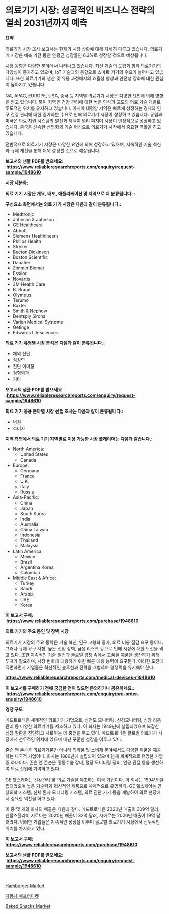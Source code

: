<p><h1>의료기기 시장: 성공적인 비즈니스 전략의 열쇠 2031년까지 예측</h1></p><p><strong>요약</strong></p>
<p><p>의료기기 시장 조사 보고서는 현재의 시장 상황에 대해 자세히 다루고 있습니다. 의료기기 시장은 예측 기간 동안 연평균 성장률인 6.3%로 성장할 것으로 예상됩니다.</p><p>시장 동향은 다양한 분야에서 나타나고 있습니다. 최신 기술의 도입과 함께 의료기기의 다양성이 증가하고 있으며, IoT 기술과의 통합으로 스마트 기기의 수요가 늘어나고 있습니다. 또한 의료기기의 생산 및 유통 과정에서의 효율성 향상과 안전성 강화에 대한 관심이 높아지고 있습니다.</p><p>NA, APAC, EUROPE, USA, 중국 등 지역별 의료기기 시장은 다양한 요인에 의해 영향을 받고 있습니다. 북미 지역은 건강 관리에 대한 높은 인식과 고도의 의료 기술 개발로 주도적인 위치를 유지하고 있습니다. 아시아 태평양 지역은 빠르게 성장하는 경제와 인구 건강 관리에 대한 증가하는 수요로 인해 의료기기 시장이 성장하고 있습니다. 유럽과 미국은 의료 지원 시스템의 발전과 혜택이 널리 퍼지며 시장이 안정적으로 성장하고 있습니다. 중국은 신속한 산업화와 기술 혁신으로 의료기기 시장에서 중요한 역할을 하고 있습니다.</p><p>전반적으로 의료기기 시장은 다양한 요인에 의해 성장하고 있으며, 지속적인 기술 혁신과 규제 개선을 통해 더욱 성장할 것으로 예상됩니다.</p></p>
<p><strong>보고서의 샘플 PDF를 받으세요: &nbsp;<a href="https://www.reliableresearchreports.com/enquiry/request-sample/1948610">https://www.reliableresearchreports.com/enquiry/request-sample/1948610</a></strong></p>
<p><strong>시장 세분화:</strong></p>
<p><strong> 의료 기기 시장은 개요, 배포, 애플리케이션 및 지역으로 더 분류됩니다. :</strong></p>
<p><strong>구성요소 측면에서는 의료 기기 시장은 다음과 같이 분류됩니다.:</strong></p>
<p><ul><li>Medtronic</li><li>Johnson & Johnson</li><li>GE Healthcare</li><li>Abbott</li><li>Siemens Healthineers</li><li>Philips Health</li><li>Stryker</li><li>Becton Dickinson</li><li>Boston Scientific</li><li>Danaher</li><li>Zimmer Biomet</li><li>Essilor</li><li>Novartis</li><li>3M Health Care</li><li>B. Braun</li><li>Olympus</li><li>Terumo</li><li>Baxter</li><li>Smith & Nephew</li><li>Dentsply Sirona</li><li>Varian Medical Systems</li><li>Getinge</li><li>Edwards Lifesciences</li></ul></p>
<p><strong> 의료 기기 유형별 시장 분석은 다음과 같이 분류됩니다.:</strong></p>
<p><ul><li>체외 진단</li><li>심장학</li><li>진단 이미징</li><li>정형외과</li><li>기타</li></ul></p>
<p><strong>보고서의 샘플 PDF를 받으세요 :<a href="https://www.reliableresearchreports.com/enquiry/request-sample/1948610">https://www.reliableresearchreports.com/enquiry/request-sample/1948610</a></strong></p>
<p><strong> 의료 기기 응용 분야별 시장 산업 조사는 다음과 같이 분류됩니다.:</strong></p>
<p><ul><li>병원</li><li>소비자</li></ul></p>
<p><strong>지역 측면에서 의료 기기 지역별로 이용 가능한 시장 플레이어는 다음과 같습니다.:</strong></p>
<p><ul>
    <li>
        North America:
        <ul>
            <li>United States</li>
            <li>Canada</li>
        </ul>
    </li>
    <li>
        Europe:
        <ul>
            <li>Germany</li>
            <li>France</li>
            <li>U.K.</li>
            <li>Italy</li>
            <li>Russia</li>
        </ul>
    </li>
    <li>
        Asia-Pacific:
        <ul>
            <li>China</li>
            <li>Japan</li>
            <li>South Korea</li>
            <li>India</li>
            <li>Australia</li>
            <li>China Taiwan</li>
            <li>Indonesia</li>
            <li>Thailand</li>
            <li>Malaysia</li>
        </ul>
    </li>
    <li>
        Latin America:
        <ul>
            <li>Mexico</li>
            <li>Brazil</li>
            <li>Argentina Korea</li>
            <li>Colombia</li>
        </ul>
    </li>
    <li>
        Middle East & Africa:
        <ul>
            <li>Turkey</li>
            <li>Saudi</li>
            <li>Arabia</li>
            <li>UAE</li>
            <li>Korea</li>
        </ul>
    </li>
    </ul></p>
<p><strong>이 보고서 구매: &nbsp;<a href="https://www.reliableresearchreports.com/purchase/1948610">https://www.reliableresearchreports.com/purchase/1948610</a></strong></p>
<p><strong>의료 기기의 주요 동인 및 장벽 시장</strong></p>
<p><p>의료기기 시장의 주요 동력은 기술 혁신, 인구 고령화 증가, 의료 비용 절감 요구 등이다. 그러나 규제 요구 사항, 높은 진입 장벽, 금융 리스크 등으로 인해 시장에 대한 도전을 겪고 있다. 또한 지속적인 기술 발전과 글로벌 경쟁 속에서 고품질 제품을 생산하기 위해 투자가 필요하며, 시장 변화에 대응하기 위한 빠른 대응 능력이 요구된다. 이러한 도전에 직면하면서 기업들은 혁신적인 솔루션과 전략을 개발하여 경쟁력을 유지해야 한다.</p></p>
<p><strong><a href="https://www.reliableresearchreports.com/medical-devices-r1948610">https://www.reliableresearchreports.com/medical-devices-r1948610</a></strong></p>
<p><strong>이 보고서를 구매하기 전에 궁금한 점이 있으면 문의하거나 공유하세요.: &nbsp;<a href="https://www.reliableresearchreports.com/enquiry/pre-order-enquiry/1948610">https://www.reliableresearchreports.com/enquiry/pre-order-enquiry/1948610</a></strong></p>
<p><strong>경쟁 구도</strong></p>
<p><p>메드트로닉은 세계적인 의료기기 기업으로, 심전도 모니터링, 신경모니터링, 심장 리듬 관리 등 다양한 의료기기를 제조하고 있다. 이 회사는 1949년에 설립되었으며 복잡한 심장 질환을 진단하고 치료하는 데 중점을 두고 있다. 메드트로닉은 글로벌 의료기기 시장에서 선두적인 위치에 있으며 매년 꾸준한 성장을 이루고 있다.</p><p>존슨 앤 존슨은 의료기기뿐만 아니라 의약품 및 소비재 분야에서도 다양한 제품을 제공하는 다국적 기업이다. 회사는 1886년에 설립되어 있으며 현재 세계적으로 유명한 기업 중 하나이다. 존슨 앤 존슨은 황동수술 장비, 혈당 모니터링 장비, 인공 관절 등을 생산하여 의료 산업에 기여하고 있다.</p><p>GE 헬스케어는 건강관리 및 의료 기술을 제조하는 미국 기업이다. 이 회사는 1994년 설립되었으며 높은 기술력과 혁신적인 제품으로 세계적으로 유명하다. GE 헬스케어는 영상의학 시스템, 신체 환자 모니터링 시스템, 의료 진단 기기 등을 개발하여 의료 현장에서 중요한 역할을 하고 있다.</p><p>이 중 몇 개의 회사의 매출은 다음과 같다. 메드트로닉은 2020년 매출이 309억 달러, 덴탈스플라이 시로나는 2020년 매출이 32억 달러, 시에르는 2020년 매출이 19억 달러였다. 이러한 기업들은 지속적인 성장을 이루며 글로벌 의료기기 시장에서 선두적인 위치를 차지하고 있다.</p></p>
<p><strong>이 보고서 구매: &nbsp; <a href="https://www.reliableresearchreports.com/purchase/1948610">https://www.reliableresearchreports.com/purchase/1948610</a></strong></p>
<p><strong>보고서의 샘플 PDF를 받으세요: &nbsp;<a href="https://www.reliableresearchreports.com/enquiry/request-sample/1948610">https://www.reliableresearchreports.com/enquiry/request-sample/1948610</a></strong><strong></strong></p>
<p>&nbsp;</p>
<p><p><a href="https://github.com/BryceTownsendr/Market-Research-Report-List-4/blob/main/hamburger-market.md">Hamburger Market</a></p><p><a href="https://github.com/fernandotryO5lson96765/Market-Research-Report-List-1/blob/main/966569617426.md">자동차 애프터마켓</a></p><p><a href="https://github.com/Glendatilghmankmgz0rbhwpy/Market-Research-Report-List-1/blob/main/baked-snacks-market.md">Baked Snacks Market</a></p></p>